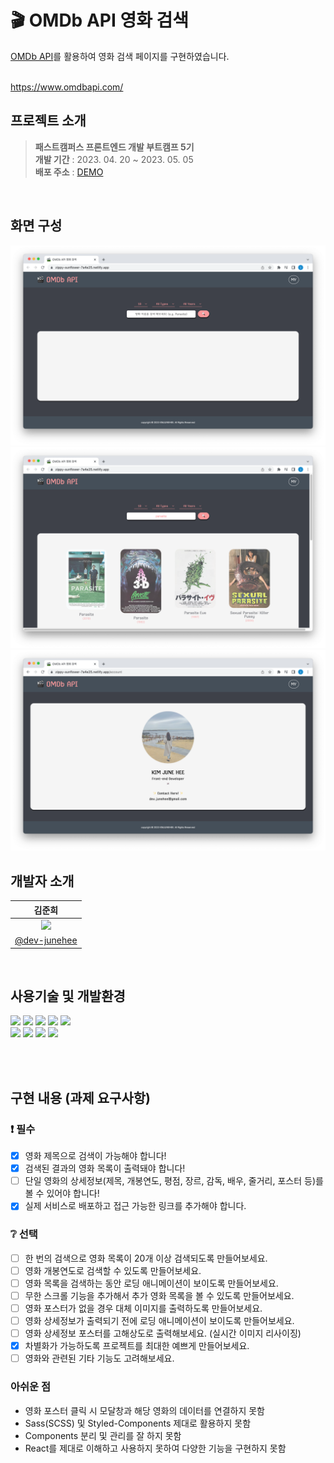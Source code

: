 # 🎬 OMDb API 영화 검색
[OMDb API](https://www.omdbapi.com/)를 활용하여 영화 검색 페이지를 구현하였습니다.

<br />https://www.omdbapi.com/

## 프로젝트 소개
> **패스트캠퍼스 프론트엔드 개발 부트캠프 5기**<br />
**개발 기간** : 2023. 04. 20 ~ 2023. 05. 05<br />
**배포 주소** : [DEMO](https://omdb-api-movie-search.netlify.app/)

<br />

## 화면 구성
<img src="./src/assets/sample01.png" />
<img src="./src/assets/sample02.png" />
<img src="./src/assets/sample03.png" />

## 개발자 소개
|김준희|
|:---:|
|<img width="200" src="https://avatars.githubusercontent.com/u/116873887?v=4" />|
|[@dev-junehee](https://github.com/dev-junehee)|

<br />

## 사용기술 및 개발환경

<img src="https://img.shields.io/badge/React-61DAFB?style=flat&logo=React&logoColor=white"/></a>
<img src="https://img.shields.io/badge/React Router-CA4245?style=flat&logo=React Router&logoColor=white"/></a>
<img src="https://img.shields.io/badge/Vite-646CFF?style=flat&logo=Vite&logoColor=white"/></a>
<img src="https://img.shields.io/badge/JavaScript-F7DF1E?style=flat&logo=JavaScript&logoColor=white"/></a>
<img src="https://img.shields.io/badge/Sass-CC6699?style=flat&logo=Sass&logoColor=white"/></a>
<br />
<img src="https://img.shields.io/badge/MacOS-000000?style=flat&logo=Apple&logoColor=white"/></a>
<img src="https://img.shields.io/badge/Visual Studio Code-007ACC?style=flat&logo=Visual Studio Code&logoColor=white"/></a>
<img src="https://img.shields.io/badge/Git-F05032?style=flat&logo=Git&logoColor=white"/></a>
<img src="https://img.shields.io/badge/GitHub-181717?style=flat&logo=GitHub&logoColor=white"/></a>

<br /><br />

## 구현 내용 (과제 요구사항)
### ❗ 필수

- [x] 영화 제목으로 검색이 가능해야 합니다!
- [x] 검색된 결과의 영화 목록이 출력돼야 합니다!
- [ ] 단일 영화의 상세정보(제목, 개봉연도, 평점, 장르, 감독, 배우, 줄거리, 포스터 등)를 볼 수 있어야 합니다!
- [x] 실제 서비스로 배포하고 접근 가능한 링크를 추가해야 합니다.

### ❔ 선택

- [ ] 한 번의 검색으로 영화 목록이 20개 이상 검색되도록 만들어보세요.
- [ ] 영화 개봉연도로 검색할 수 있도록 만들어보세요.
- [ ] 영화 목록을 검색하는 동안 로딩 애니메이션이 보이도록 만들어보세요.
- [ ] 무한 스크롤 기능을 추가해서 추가 영화 목록을 볼 수 있도록 만들어보세요.
- [ ] 영화 포스터가 없을 경우 대체 이미지를 출력하도록 만들어보세요.
- [ ] 영화 상세정보가 출력되기 전에 로딩 애니메이션이 보이도록 만들어보세요.
- [ ] 영화 상세정보 포스터를 고해상도로 출력해보세요. (실시간 이미지 리사이징)
- [x] 차별화가 가능하도록 프로젝트를 최대한 예쁘게 만들어보세요.
- [ ] 영화와 관련된 기타 기능도 고려해보세요.

### 아쉬운 점
- 영화 포스터 클릭 시 모달창과 해당 영화의 데이터를 연결하지 못함
- Sass(SCSS) 및 Styled-Components 제대로 활용하지 못함
- Components 분리 및 관리를 잘 하지 못함
- React를 제대로 이해하고 사용하지 못하여 다양한 기능을 구현하지 못함